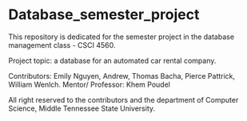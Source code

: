 # Database_semester_project
This repository is dedicated for the semester project in the database management class - CSCI 4560. 

Project topic: a database for an automated car rental company.

Contributors: Emily Nguyen, Andrew, Thomas Bacha, Pierce Pattrick, William Wenlch.
Mentor/ Professor: Khem Poudel

All right reserved to the contributors and the department of Computer Science, Middle Tennessee State University. 


